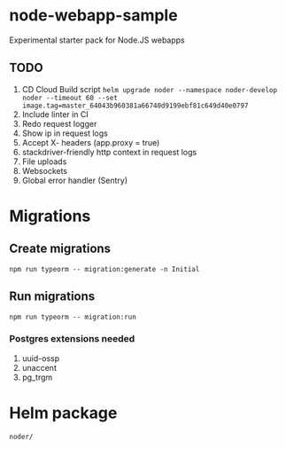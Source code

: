 # node-webapp-sample

Experimental starter pack for Node.JS webapps

## TODO

1. CD Cloud Build script `helm upgrade noder --namespace noder-develop noder --timeout 60 --set image.tag=master_64043b960381a66740d9199ebf81c649d40e0797`
1. Include linter in CI
1. Redo request logger
1. Show ip in request logs
1. Accept X- headers (app.proxy = true)
1. stackdriver-friendly http context in request logs
1. File uploads
1. Websockets
1. Global error handler (Sentry)

# Migrations

## Create migrations

    npm run typeorm -- migration:generate -n Initial

## Run migrations

    npm run typeorm -- migration:run

### Postgres extensions needed

1. uuid-ossp
1. unaccent
1. pg_trgm

# Helm package

    noder/
